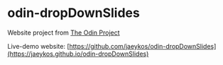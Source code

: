 # odin-dropDownSlides


Website project from [The Odin Project](https://www.theodinproject.com/lessons//node-path-javascript-dynamic-user-interface-interactions)

Live-demo website: [https://github.com/jaeykos/odin-dropDownSlides](https://jaeykos.github.io/odin-dropDownSlides)
